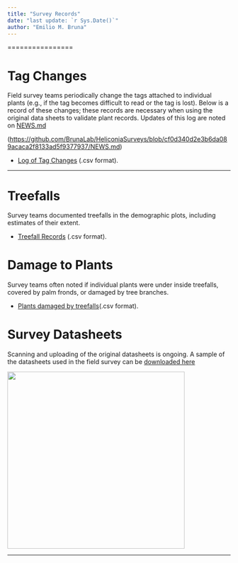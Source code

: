 ```yaml
---
title: "Survey Records"
date: "last update: `r Sys.Date()`"
author: "Emilio M. Bruna"
---
```


================

# Tag Changes 

Field survey teams periodically change the tags attached to individual plants (e.g., if the tag becomes difficult to read or the tag is lost). Below is a record of these changes; these records are necessary when using the original data sheets to validate plant records. Updates of this log are noted on [NEWS.md](/NEWS.md)

(https://github.com/BrunaLab/HeliconiaSurveys/blob/cf0d340d2e3b6da089acaca2f8133ad5f9377937/NEWS.md)  

- [Log of Tag Changes](https://github.com/BrunaLab/HeliconiaSurveys/blob/1649ea958df1fc2da0187693bca40ce38bebb759/survey_clean/tag_changes.csv) (.csv format).

--- 

# Treefalls

Survey teams documented treefalls in the demographic plots, including estimates of their extent.

- [Treefall Records](link) (.csv format).

# Damage to Plants

Survey teams often noted if individual plants were under inside treefalls, covered by palm fronds, or damaged by tree branches. 

- [Plants damaged by treefalls](https://github.com/BrunaLab/HeliconiaSurveys/blob/ca06ba6c501ad2bb6a43c6a6636cb09afccb5614/survey_clean/treefall_impacts.csv)(.csv format).


# Survey Datasheets

Scanning and uploading of the original datasheets is ongoing. A sample of the datasheets used in the field survey can be [downloaded here](../survey_records/survey_sheets/Dimona1_2108_2002-compressed.pdf)

<img src="../docs/survey_records/survey_sheets/dimona_2108_2022.png" width="400px">

---
